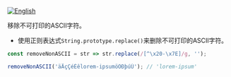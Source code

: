 
<a href="./README.md" target="_blank"><img src="https://img.shields.io/badge/-English-gray" alt="English"/></a>

移除不可打印的ASCII字符。

- 使用正则表达式`String.prototype.replace()`来删除不可打印的ASCII字符。

```js
const removeNonASCII = str => str.replace(/[^\x20-\x7E]/g, '');
```

```js
removeNonASCII('äÄçÇéÉêlorem-ipsumöÖÐþúÚ'); // 'lorem-ipsum'
```
